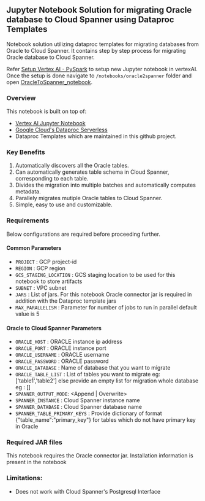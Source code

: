 ## Jupyter Notebook Solution for migrating Oracle database to Cloud Spanner using Dataproc Templates

Notebook solution utilizing dataproc templates for migrating databases from Oracle to Cloud Spanner.
It contains step by step process for migrating Oracle database to Cloud Spanner.

Refer [Setup Vertex AI - PySpark](../generic_notebook/README.md) to setup new Jupyter notebook in vertexAI.
Once the setup is done navigate to `/notebooks/oracle2spanner` folder and open
[OracleToSpanner_notebook](./OracleToSpanner_notebook.ipynb).

### Overview

This notebook is built on top of:
* [Vertex AI Jupyter Notebook](https://cloud.google.com/vertex-ai/docs/tutorials/jupyter-notebooks)
* [Google Cloud's Dataproc Serverless](https://cloud.google.com/dataproc-serverless/)
* Dataproc Templates which are maintained in this github project.

### Key Benefits
1) Automatically discovers all the Oracle tables.
2) Can automatically generates table schema in Cloud Spanner, corresponding to each table.
3) Divides the migration into multiple batches and automatically computes metadata.
4) Parallely migrates mutiple Oracle tables to Cloud Spanner.
5) Simple, easy to use and customizable.

### Requirements

Below configurations are required before proceeding further.
#### Common Parameters

* `PROJECT` : GCP project-id
* `REGION` : GCP region
* `GCS_STAGING_LOCATION` : GCS staging location to be used for this notebook to store artifacts
* `SUBNET` : VPC subnet
* `JARS` : List of jars. For this notebook Oracle connector jar is required in addition with the Dataproc template jars
* `MAX_PARALLELISM` : Parameter for number of jobs to run in parallel default value is 5

#### Oracle to Cloud Spanner Parameters
* `ORACLE_HOST` : ORACLE instance ip address
* `ORACLE_PORT` : ORACLE instance port
* `ORACLE_USERNAME` : ORACLE username
* `ORACLE_PASSWORD` : ORACLE password
* `ORACLE_DATABASE` : Name of database that you want to migrate
* `ORACLE_TABLE_LIST` : List of tables you want to migrate eg: ['table1','table2'] else provide an empty list for migration whole database eg : []
* `SPANNER_OUTPUT_MODE`: <Append | Overwrite>
* `SPANNER_INSTANCE` : Cloud Spanner instance name
* `SPANNER_DATABASE` : Cloud Spanner database name
* `SPANNER_TABLE_PRIMARY_KEYS` : Provide dictionary of format {"table_name":"primary_key"} for tables which do not have primary key in Oracle


### Required JAR files

This notebook requires the Oracle connector jar. Installation information is present in the notebook


### Limitations:

* Does not work with Cloud Spanner's Postgresql Interface

